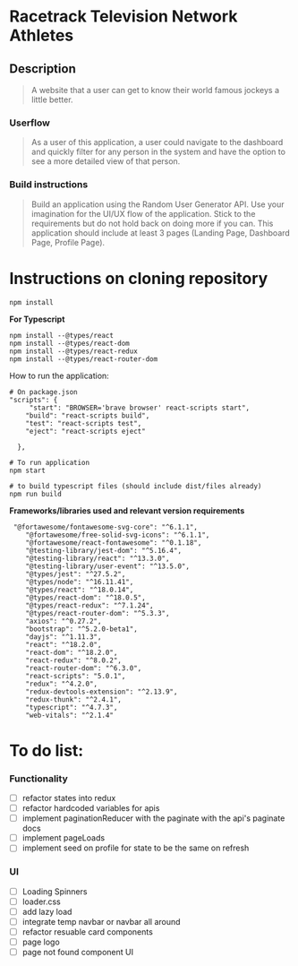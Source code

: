 # Racetrack Television Network Athletes

## Description

> A website that a user can get to know their world famous jockeys a little better.

### Userflow

> As a user of this application, a user could navigate to the dashboard and quickly filter for any person in the system and have the option to see a more detailed view of that person.

### Build instructions

> Build an application using the Random User Generator API. Use your imagination for the UI/UX flow of the application. Stick to the requirements but do not hold back on doing more if you can. This application should include at least 3 pages (Landing Page, Dashboard Page, Profile Page).

# Instructions on cloning repository

```
npm install
```

**For Typescript**

```shell
npm install --@types/react
npm install --@types/react-dom
npm install --@types/react-redux
npm install --@types/react-router-dom
```

How to run the application:

```shell
# On package.json
"scripts": {
     "start": "BROWSER='brave browser' react-scripts start",
    "build": "react-scripts build",
    "test": "react-scripts test",
    "eject": "react-scripts eject"

  },
```

```shell
# To run application
npm start

# to build typescript files (should include dist/files already)
npm run build
```

**Frameworks/libraries used and relevant version requirements**

```shell
 "@fortawesome/fontawesome-svg-core": "^6.1.1",
    "@fortawesome/free-solid-svg-icons": "^6.1.1",
    "@fortawesome/react-fontawesome": "^0.1.18",
    "@testing-library/jest-dom": "^5.16.4",
    "@testing-library/react": "^13.3.0",
    "@testing-library/user-event": "^13.5.0",
    "@types/jest": "^27.5.2",
    "@types/node": "^16.11.41",
    "@types/react": "^18.0.14",
    "@types/react-dom": "^18.0.5",
    "@types/react-redux": "^7.1.24",
    "@types/react-router-dom": "^5.3.3",
    "axios": "^0.27.2",
    "bootstrap": "^5.2.0-beta1",
    "dayjs": "^1.11.3",
    "react": "^18.2.0",
    "react-dom": "^18.2.0",
    "react-redux": "^8.0.2",
    "react-router-dom": "^6.3.0",
    "react-scripts": "5.0.1",
    "redux": "^4.2.0",
    "redux-devtools-extension": "^2.13.9",
    "redux-thunk": "^2.4.1",
    "typescript": "^4.7.3",
    "web-vitals": "^2.1.4"
```

# To do list:

### Functionality

- [ ] refactor states into redux
- [ ] refactor hardcoded variables for apis
- [ ] implement paginationReducer with the paginate with the api's paginate docs
- [ ] implement pageLoads
- [ ] implement seed on profile for state to be the same on refresh

### UI

- [ ] Loading Spinners
- [ ] loader.css
- [ ] add lazy load
- [ ] integrate temp navbar or navbar all around
- [ ] refactor resuable card components
- [ ] page logo
- [ ] page not found component UI
